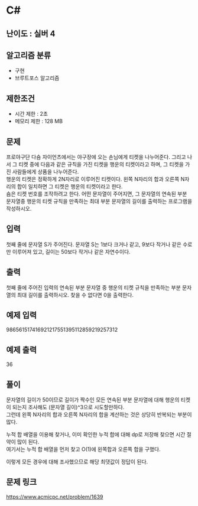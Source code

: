 # C#

## 난이도 : 실버 4

## 알고리즘 분류
  - 구현
  - 브루트포스 알고리즘

## 제한조건
  - 시간 제한 : 2초
  - 메모리 제한 : 128 MB

## 문제
프로야구단 다숌 자이언츠에서는 야구장에 오는 손님에게 티켓을 나누어준다. 그리고 나서 그 티켓 중에 다음과 같은 규칙을 가진 티켓을 행운의 티켓이라고 하며, 그 티켓을 가진 사람들에게 상품을 나누어준다.<br/>
행운의 티켓은 정확하게 2N자리로 이루어진 티켓이다. 왼쪽 N자리의 합과 오른쪽 N자리의 합이 일치하면 그 티켓은 행운의 티켓이라고 한다.<br/>
숌은 티켓 번호를 조작하려고 한다. 어떤 문자열이 주어지면, 그 문자열의 연속된 부분 문자열중 행운의 티켓 규칙을 만족하는 최대 부분 문자열의 길이를 출력하는 프로그램을 작성하시오.<br/>


## 입력
첫째 줄에 문자열 S가 주어진다. 문자열 S는 1보다 크거나 같고, 9보다 작거나 같은 수로만 이루어져 있고, 길이는 50보다 작거나 같은 자연수이다.<br/>


## 출력
첫째 줄에 주어진 입력의 연속된 부분 문자열 중 행운의 티켓 규칙을 만족하는 부분 문자열의 최대 길이를 출력하시오. 찾을 수 없다면 0을 출력한다.<br/>


## 예제 입력
986561517416921217551395112859219257312<br/>


## 예제 출력
36<br/>


## 풀이
문자열의 길이가 50이므로 길이가 짝수인 모든 연속된 부분 문자열에 대해 행운의 티켓이 되는지 조사해도 (문자열 길이)^3으로 시도할만하다.<br/>
그런데 왼쪽 N자리의 합과 오른쪽 N자리의 합을 계산하는 것은 상당히 반복되는 부분이 많다.<br/>


누적 합 배열을 이용해 찾거나, 이미 확인한 누적 합에 대해 dp로 저장해 찾으면 시간 절약이 많이 된다.<br/>
여기서는 누적 합 배열을 먼저 찾고 O(1)에 왼쪽합과 오른쪽 합을 구했다.<br/>


이렇게 모든 경우에 대해 조사했으므로 해당 최댓값이 정답이 된다.<br/>


## 문제 링크
https://www.acmicpc.net/problem/1639